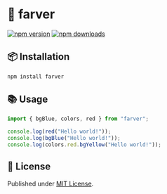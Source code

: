 # 🎨 farver

[![npm version][npm-version-src]][npm-version-href]
[![npm downloads][npm-downloads-src]][npm-downloads-href]

## 📦 Installation

```sh
npm install farver
```

## 📚 Usage

```ts
import { bgBlue, colors, red } from "farver";

console.log(red("Hello world!"));
console.log(bgBlue("Hello world!"));
console.log(colors.red.bgYellow("Hello world!"));
```

## 📄 License

Published under [MIT License](./LICENSE).

<!-- Badges -->

[npm-version-src]: https://img.shields.io/npm/v/farver?style=flat&colorA=18181B&colorB=4169E1
[npm-version-href]: https://npmjs.com/package/farver
[npm-downloads-src]: https://img.shields.io/npm/dm/farver?style=flat&colorA=18181B&colorB=4169E1
[npm-downloads-href]: https://npmjs.com/package/farver
